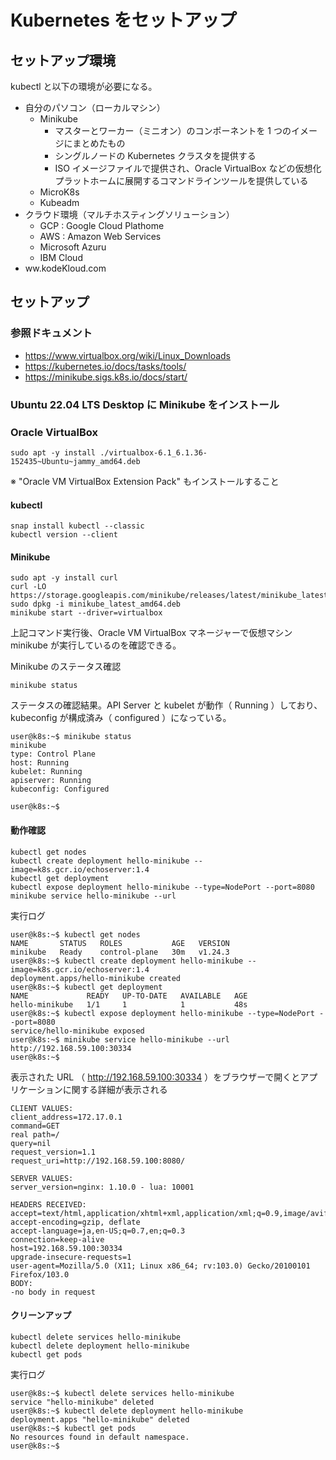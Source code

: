 # Kubernetes をセットアップ

## セットアップ環境
kubectl と以下の環境が必要になる。

- 自分のパソコン（ローカルマシン）  
  - Minikube
    - マスターとワーカー（ミニオン）のコンポーネントを 1 つのイメージにまとめたもの
    - シングルノードの Kubernetes クラスタを提供する
    - ISO イメージファイルで提供され、Oracle VirtualBox などの仮想化プラットホームに展開するコマンドラインツールを提供している
  - MicroK8s
  - Kubeadm
- クラウド環境（マルチホスティングソリューション）  
  - GCP : Google Cloud Plathome
  - AWS : Amazon Web Services
  - Microsoft Azuru
  - IBM Cloud
- ww.kodeKloud.com

## セットアップ
### 参照ドキュメント
  - https://www.virtualbox.org/wiki/Linux_Downloads
  - https://kubernetes.io/docs/tasks/tools/
  - https://minikube.sigs.k8s.io/docs/start/

### Ubuntu 22.04 LTS Desktop に Minikube をインストール
### Oracle VirtualBox
```
sudo apt -y install ./virtualbox-6.1_6.1.36-152435~Ubuntu~jammy_amd64.deb
```
※ "Oracle VM VirtualBox Extension Pack" もインストールすること
#### kubectl
```
snap install kubectl --classic
kubectl version --client
```
#### Minikube
```
sudo apt -y install curl
curl -LO https://storage.googleapis.com/minikube/releases/latest/minikube_latest_amd64.deb
sudo dpkg -i minikube_latest_amd64.deb
minikube start --driver=virtualbox
```
上記コマンド実行後、Oracle VM VirtualBox マネージャーで仮想マシン minikube が実行しているのを確認できる。

Minikube のステータス確認
```
minikube status
```
ステータスの確認結果。API Server と kubelet が動作（ Running ）しており、kubeconfig が構成済み（ configured ）になっている。
```
user@k8s:~$ minikube status
minikube
type: Control Plane
host: Running
kubelet: Running
apiserver: Running
kubeconfig: Configured

user@k8s:~$ 
```
#### 動作確認
```
kubectl get nodes
kubectl create deployment hello-minikube --image=k8s.gcr.io/echoserver:1.4
kubectl get deployment
kubectl expose deployment hello-minikube --type=NodePort --port=8080
minikube service hello-minikube --url
```
実行ログ
```
user@k8s:~$ kubectl get nodes
NAME       STATUS   ROLES           AGE   VERSION
minikube   Ready    control-plane   30m   v1.24.3
user@k8s:~$ kubectl create deployment hello-minikube --image=k8s.gcr.io/echoserver:1.4
deployment.apps/hello-minikube created
user@k8s:~$ kubectl get deployment
NAME             READY   UP-TO-DATE   AVAILABLE   AGE
hello-minikube   1/1     1            1           48s
user@k8s:~$ kubectl expose deployment hello-minikube --type=NodePort --port=8080
service/hello-minikube exposed
user@k8s:~$ minikube service hello-minikube --url
http://192.168.59.100:30334
user@k8s:~$ 
```
表示された URL （ http://192.168.59.100:30334 ）をブラウザーで開くとアプリケーションに関する詳細が表示される
```
CLIENT VALUES:
client_address=172.17.0.1
command=GET
real path=/
query=nil
request_version=1.1
request_uri=http://192.168.59.100:8080/

SERVER VALUES:
server_version=nginx: 1.10.0 - lua: 10001

HEADERS RECEIVED:
accept=text/html,application/xhtml+xml,application/xml;q=0.9,image/avif,image/webp,*/*;q=0.8
accept-encoding=gzip, deflate
accept-language=ja,en-US;q=0.7,en;q=0.3
connection=keep-alive
host=192.168.59.100:30334
upgrade-insecure-requests=1
user-agent=Mozilla/5.0 (X11; Linux x86_64; rv:103.0) Gecko/20100101 Firefox/103.0
BODY:
-no body in request
```
#### クリーンアップ
```
kubectl delete services hello-minikube
kubectl delete deployment hello-minikube
kubectl get pods
```
実行ログ
```
user@k8s:~$ kubectl delete services hello-minikube
service "hello-minikube" deleted
user@k8s:~$ kubectl delete deployment hello-minikube
deployment.apps "hello-minikube" deleted
user@k8s:~$ kubectl get pods
No resources found in default namespace.
user@k8s:~$ 
```